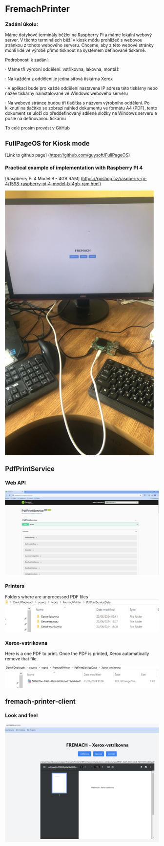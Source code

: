 # FremachPrinter

### Zadání úkolu:

Máme dotykové terminály běžící na Raspberry Pi a máme lokální webový server. V těchto terminálech běží v kiosk módu prohlížeč s webovou stránkou z tohoto webového serveru. Chceme, aby z této webové stránky mohli lidé ve výrobě přímo tisknout na systémem definované tiskárně.

Podrobnosti k zadání:

·  Máme tři výrobní oddělení: vstřikovna, lakovna, montáž

·  Na každém z oddělení je jedna síťová tiskárna Xerox

·  V aplikaci bude pro každé oddělení nastavena IP adresa této tiskárny nebo název tiskárny nainstalované ve Windows webového serveru

·  Na webové stránce budou tři tlačítka s názvem výrobního oddělení. Po kliknutí na tlačítko se zobrazí náhled dokumentu ve formátu A4 (PDF), tento dokument se uloží do předdefinovaný sdílené složky na Windows serveru a pošle na definovanou tiskárnu

To celé prosím provést v GitHub

## FullPageOS for Kiosk mode
[Link to github page] (https://github.com/guysoft/FullPageOS)

### Practical example of implementation with Raspberry PI 4
[Raspberry Pi 4 Model B - 4GB RAM] (https://rpishop.cz/raspberry-pi-4/1598-raspberry-pi-4-model-b-4gb-ram.html)

<img src="https://github.com/ondrouchd/FremachPrinter/blob/master/realization.jpg" width="487" height="867">

## PdfPrintService
### Web API
![Web API](https://github.com/ondrouchd/FremachPrinter/blob/master/PdfPrintService.jpg)

### Printers
Folders where are unprocessed PDF files
![Printers](https://github.com/ondrouchd/FremachPrinter/blob/master/printers.jpg)

### Xerox-vstrikovna
Here is a one PDF to print. Once the PDF is printed, Xerox automatically remove that file.

![Vstrikovna](https://github.com/ondrouchd/FremachPrinter/blob/master/vstrikovna.jpg)

## fremach-printer-client
### Look and feel
![React Client](https://github.com/ondrouchd/FremachPrinter/blob/master/client.jpg)



